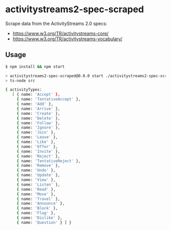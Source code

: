 # activitystreams2-spec-scraped

Scrape data from the ActivityStreams 2.0 specs:
* https://www.w3.org/TR/activitystreams-core/
* https://www.w3.org/TR/activitystreams-vocabulary/

## Usage

```bash
$ npm install && npm start

> activitystreams2-spec-scraped@0.0.0 start ./activitystreams2-spec-scrape
> ts-node src

{ activityTypes:
   [ { name: 'Accept' },
     { name: 'TentativeAccept' },
     { name: 'Add' },
     { name: 'Arrive' },
     { name: 'Create' },
     { name: 'Delete' },
     { name: 'Follow' },
     { name: 'Ignore' },
     { name: 'Join' },
     { name: 'Leave' },
     { name: 'Like' },
     { name: 'Offer' },
     { name: 'Invite' },
     { name: 'Reject' },
     { name: 'TentativeReject' },
     { name: 'Remove' },
     { name: 'Undo' },
     { name: 'Update' },
     { name: 'View' },
     { name: 'Listen' },
     { name: 'Read' },
     { name: 'Move' },
     { name: 'Travel' },
     { name: 'Announce' },
     { name: 'Block' },
     { name: 'Flag' },
     { name: 'Dislike' },
     { name: 'Question' } ] }
```
